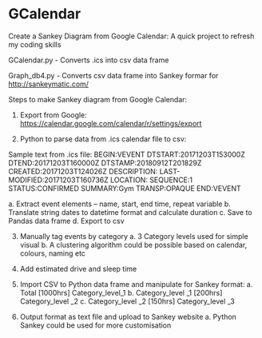 # GCalendar
Create a Sankey Diagram from Google Calendar: A quick project to refresh my coding skills

GCalendar.py - Converts .ics into csv data frame

Graph_db4.py - Converts csv data frame into Sankey formar for http://sankeymatic.com/


Steps to make Sankey diagram from Google Calendar:
1.	Export from Google: https://calendar.google.com/calendar/r/settings/export

2.	Python to parse data from .ics calendar file to csv:

  Sample text from .ics file:
  BEGIN:VEVENT
  DTSTART:20171203T153000Z
  DTEND:20171203T160000Z
  DTSTAMP:20180912T201829Z
  CREATED:20171203T124026Z
  DESCRIPTION:
  LAST-MODIFIED:20171203T160736Z
  LOCATION:
  SEQUENCE:1
  STATUS:CONFIRMED
  SUMMARY:Gym
  TRANSP:OPAQUE
  END:VEVENT

  a.	Extract event elements – name, start, end time, repeat variable
  b.	Translate string dates to datetime format and calculate duration
  c.	Save to Pandas data frame
  d.	Export to csv

3.	Manually tag events by category
  a.	3 Category levels used for simple visual
  b.	A clustering algorithm could be possible based on calendar, colours, naming etc

4.	Add estimated drive and sleep time

5.	Import CSV to Python data frame and manipulate for Sankey format:
  a.	Total [1000hrs] Category_level_1
  b.	Category_level _1 [200hrs] Category_level _2
  c.	Category_level _2 [150hrs] Category_level _3

6.	Output format as text file and upload to Sankey website
  a.	Python Sankey could be used for more customisation

